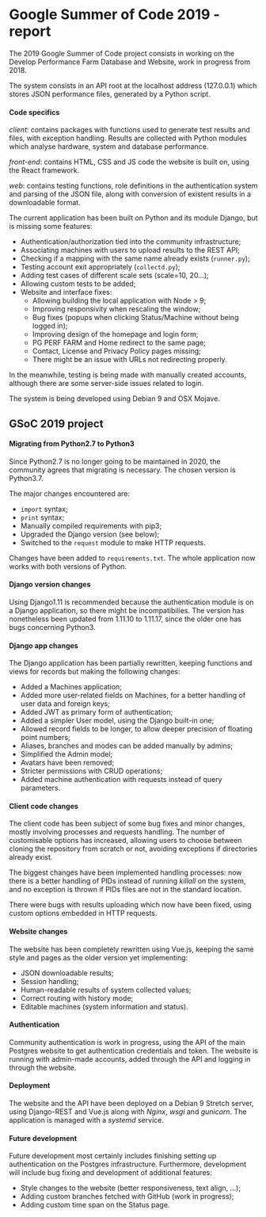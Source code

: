 # Google Summer of Code 2019 - report

The 2019 Google Summer of Code project consists in working on the Develop Performance Farm Database and Website, work in progress from 2018. 

The system consists in an API root at the localhost address (127.0.0.1) which stores JSON performance files, generated by a Python script.



#### Code specifics

*client*: contains packages with functions used to generate test results and files, with exception handling. Results are collected with Python modules which analyse hardware, system and database performance. 

*front-end*: contains HTML, CSS and JS code the website is built on, using the React framework.

*web*: contains testing functions, role definitions in the authentication system and parsing of the JSON file, along with conversion of existent results in a downloadable format.

The current application has been built on Python and its module Django, but is missing some features:

* Authentication/authorization tied into the community infrastructure;
* Associating machines with users to upload results to the REST API;
* Checking if a mapping with the same name already exists (`runner.py`);
* Testing account exit appropriately (`collectd.py`);
* Adding test cases of different scale sets (scale=10, 20…);
* Allowing custom tests to be added;
* Website and interface fixes:
  * Allowing building the local application with Node > 9;
  * Improving responsivity when rescaling the window;
  * Bug fixes (popups when clicking Status/Machine without being logged in);
  * Improving design of the homepage and login form;
  * PG PERF FARM and Home redirect to the same page;
  * Contact, License and Privacy Policy pages missing;
  * There might be an issue with URLs not redirecting properly.

In the meanwhile, testing is being made with manually created accounts, although there are some server-side issues related to login.

The system is being developed using Debian 9 and OSX Mojave.



## GSoC 2019 project

#### Migrating from Python2.7 to Python3

Since Python2.7 is no longer going to be maintained in 2020, the community agrees that migrating is necessary. The chosen version is Python3.7.

The major changes encountered are:

* `import` syntax;
* `print` syntax;
* Manually compiled requirements with pip3;
* Upgraded the Django version (see below);
* Switched to the `request` module to make HTTP requests.

Changes have been added to `requirements.txt`. The whole application now works with both versions of Python.



#### Django version changes

Using Django1.11 is recommended because the authentication module is on a Django application, so there might be incompatibilies. The version has nonetheless been updated from 1.11.10 to 1.11.17, since the older one has bugs concerning Python3.



#### Django app changes

The Django application has been partially rewritten, keeping functions and views for records but making the following changes:

- Added a Machines application;
- Added more user-related fields on Machines, for a better handling of user data and foreign keys;
- Added JWT as primary form of authentication;
- Added a simpler User model, using the Django built-in one;
- Allowed record fields to be longer, to allow deeper precision of floating point numbers;
- Aliases, branches and modes can be added manually by admins;
- Simplified the Admin model;
- Avatars have been removed;
- Stricter permissions with CRUD operations;
- Added machine authentication with requests instead of query parameters.



#### Client code changes

The client code has been subject of some bug fixes and minor changes, mostly involving processes and requests handling. The number of customisable options has increased, allowing users to choose between cloning the repository from scratch or not, avoiding exceptions if directories already exist.

The biggest changes have been implemented handling processes: now there is a better handling of PIDs instead of running *killall* on the system, and no exception is thrown if PIDs files are not in the standard location.

There were bugs with results uploading which now have been fixed, using custom options embedded in HTTP requests.



#### Website changes

The website has been completely rewritten using Vue.js, keeping the same style and pages as the older version yet implementing:

- JSON downloadable results;
- Session handling;
- Human-readable results of system collected values;
- Correct routing with history mode;
- Editable machines (system information and status).



#### Authentication

Community authentication is work in progress, using the API of the main Postgres website to get authentication credentials and token. The website is running with admin-made accounts, added through the API and logging in through the website. 



#### Deployment

The website and the API have been deployed on a Debian 9 Stretch server, using Django-REST and Vue.js along with *Nginx*, *wsgi* and *gunicorn*. The application is managed with a *systemd* service. 



#### Future development

Future development most certainly includes finishing setting up authentication on the Postgres infrastructure. Furthermore, development will include bug fixing and development of additional features:

- Style changes to the website (better responsiveness, text align, …);
- Adding custom branches fetched with GitHub (work in progress);
- Adding custom time span on the Status page.




